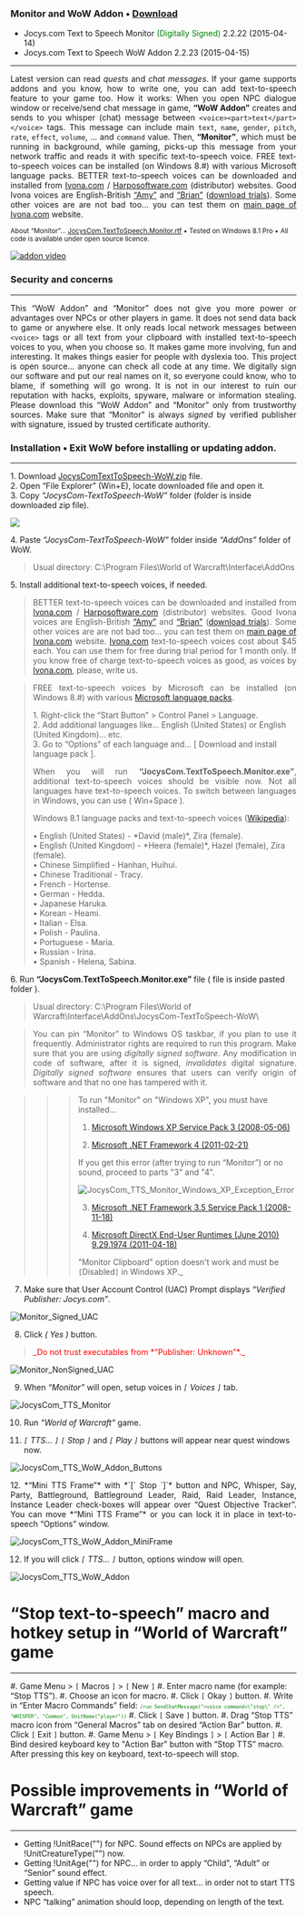 ### Monitor and WoW Addon • [Download](http://drive.google.com/uc?export=download&id=0BwBTwaPviKIYQjI0TGR5VnhMQU0)

 * Jocys.com Text to Speech Monitor <font color="#008000">(Digitally Signed)</font> 2.2.22 (2015-04-14)
 * Jocys.com Text to Speech WoW Addon 2.2.23 (2015-04-15)

<hr />

<p align="justify">Latest version can read <i>quests</i> and <i>chat messages</i>. If your game supports addons and you know, how to write one, you can add text-to-speech feature to your game too. How it works: When you open NPC dialogue window or receive/send chat message in game, <b>“WoW Addon”</b> creates and sends to you whisper (chat) message between  <code>&lt;voice&gt;&lt;part&gt;text&lt;/part&gt;&lt;/voice&gt;</code> tags. This message can include main <code>text</code>, <code>name</code>, <code>gender</code>, <code>pitch</code>, <code>rate</code>, <code>effect</code>, <code>volume</code>, ... and <code>command</code> value. Then, <b>“Monitor”</b>, which must be running in background, while gaming, picks-up this message from your network traffic and reads it with specific text-to-speech voice. FREE text-to-speech voices can be installed (on Windows 8.#) with various Microsoft language packs. BETTER text-to-speech voices can be downloaded and installed from <a href="http://www.ivona.com/us/for-individuals/voices-for-windows/">Ivona.com</a> / <a href="http://harposoftware.com/en/content/10-trial">Harposoftware.com</a>&nbsp;(distributor) websites. Good Ivona voices are English-British <a href="http://harposoftware.com/en/content/10-trial">“Amy”</a> and <a href="http://harposoftware.com/en/content/10-trial">“Brian”</a>&nbsp;(<a href="http://harposoftware.com/en/content/10-trial">download trials</a>). Some other voices are are not bad too... you can test them on <a href="http://www.ivona.com">main page of Ivona.com</a> website.</p>

<sub>About “Monitor”... <a href="http://www.jocys.com/files/software/JocysCom.TextToSpeech.Monitor.rtf">JocysCom.TextToSpeech.Monitor.rtf</a> • Tested on Windows 8.1 Pro • All code is available under open source licence.</sub>

[![addon video](http://img.youtube.com/vi/lhBGNJQvbUo/0.jpg)](http://www.youtube.com/watch?v=lhBGNJQvbUo)

### Security and concerns
<hr />

<p align="justify">This “WoW Addon” and “Monitor” does not give you more power or advantages over NPCs or other players in game. It does not send data back to game or anywhere else. It only reads local network messages between <code>&lt;voice&gt;</code> tags or all text from your clipboard with installed text-to-speech voices to you, when you choose so. It makes game more involving, fun and interesting. It makes things easier for people with dyslexia too. This project is open source... anyone can check all code at any time. We digitally sign our software and put our real names on it, so everyone could know, who to blame, if something will go wrong. It is not in our interest to ruin our reputation with hacks, exploits, spyware, malware or information stealing. Please download this “WoW Addon” and “Monitor” only from trustworthy sources. Make sure that “Monitor” is always <i>signed</i> by verified publisher with signature, issued by trusted certificate authority.</p>

### Installation • Exit WoW before installing or updating addon.
<hr />

<p>1. Download <a href="http://drive.google.com/uc?export=download&id=0BwBTwaPviKIYQjI0TGR5VnhMQU0">JocysComTextToSpeech-WoW.zip</a> file.<br />
2. Open “File Explorer” (Win+E), locate downloaded file and open it.<br />
3. Copy <i>“JocysCom-TextToSpeech-WoW”</i> folder (folder is inside downloaded zip file).</p>
<img src="http://www.jocys.com/Files/Software/Copy.png">
<p>4. Paste <i>“JocysCom-TextToSpeech-WoW”</i> folder inside <i>“AddOns”</i> folder of WoW.</p>
<blockquote>
<p>Usual directory: C:\Program Files\World of Warcraft\Interface\AddOns</p>
</blockquote>
<p>5. Install additional text-to-speech voices, if needed.</p>
 
<blockquote>
<p align="justify">BETTER text-to-speech voices can be downloaded and installed from <a href="http://www.ivona.com/us/for-individuals/voices-for-windows/">Ivona.com</a> / <a href="http://harposoftware.com/en/content/10-trial">Harposoftware.com</a>&nbsp;(distributor) websites. Good Ivona voices are English-British <a href="http://harposoftware.com/en/content/10-trial">“Amy”</a> and <a href="http://harposoftware.com/en/content/10-trial">“Brian”</a>&nbsp;(<a href="http://harposoftware.com/en/content/10-trial">download trials</a>). Some other voices are are not bad too... you can test them on <a href="http://www.ivona.com">main page of Ivona.com</a> website. <a href="http://www.ivona.com/us/for-individuals/voices-for-windows/">Ivona.com</a> text-to-speech voices cost about $45 each. You can use them for free during trial period for 1 month only. If you know free of charge text-to-speech voices as good, as voices by <a href="http://www.ivona.com/us/for-individuals/voices-for-windows/">Ivona.com</a>, please, write us.</p>
</blockquote>

<blockquote>
<p align="justify">FREE text-to-speech voices by Microsoft can be installed (on Windows 8.#) with various <a href="http://windows.microsoft.com/en-us/windows/language-packs">Microsoft language packs</a>.</p>

<p>1. Right-click the “Start Button” > Control Panel > Language.<br />
 2. Add additional languages like... English (United States) or English (United Kingdom)... etc.<br />
 3. Go to “Options” of each language and... [ Download and install language pack ].</p>
 
<p align="justify">When you will run <b>“JocysCom.TextToSpeech.Monitor.exe”</b>, additional text-to-speech voices should be visible now. Not all languages have text-to-speech voices. To switch between languages in Windows, you can use ( Win+Space ).</p>

<p>Windows 8.1 language packs and text-to-speech voices (<a href="http://en.wikipedia.org/wiki/Microsoft_text-to-speech_voices">Wikipedia</a>):</p>

<p>• English (United States) - *David (male)*, Zira (female).<br />
• English (United Kingdom) - *Heera (female)*, Hazel (female), Zira (female).<br />
• Chinese Simplified - Hanhan, Huihui.<br />
• Chinese Traditional - Tracy.<br />
• French - Hortense.<br />
• German - Hedda.<br />
• Japanese Haruka.<br />
• Korean - Heami.<br />
• Italian - Elsa.<br />
• Polish - Paulina.<br />
• Portuguese - Maria.<br />
• Russian - Irina.<br />
• Spanish - Helena, Sabina.</p>
</blockquote>

<p>6. Run <b>“JocysCom.TextToSpeech.Monitor.exe”</b> file ( file is inside pasted folder ).</p>

<blockquote>
<p>Usual directory: C:\Program Files\World of Warcraft\Interface\AddOns\JocysCom-TextToSpeech-WoW\</p>
</blockquote>

<blockquote><p align="justify">You can pin “Monitor” to Windows OS taskbar, if you plan to use it frequently. Administrator rights are required to run this program. Make sure that you are using <i>digitally signed software</i>. Any modification in code of software, after it is signed, <i>invalidates</i> digital signature. <i>Digitally signed software</i> ensures that users can verify origin of software and that no one has tampered with it.</p></blockquote>

<blockquote><blockquote><blockquote>To run "Monitor" on "Windows XP", you must have installed...

1. [Microsoft Windows XP Service Pack 3 (2008-05-06)](http://www.microsoft.com/en-gb/download/details.aspx?id=24)

2. [Microsoft .NET Framework 4 (2011-02-21)](http://www.microsoft.com/en-gb/download/details.aspx?id=17851)

If you get this error (after trying to run “Monitor”) or no sound, proceed to parts "3" and "4".

![JocysCom_TTS_Monitor_Windows_XP_Exception_Error](http://www.jocys.com/Files/Software/JocysCom_TTS_Monitor_Windows_XP_Exception_Error.png)

3. [Microsoft .NET Framework 3.5 Service Pack 1 (2008-11-18)](http://www.microsoft.com/en-us/download/details.aspx?id=22)

4. [Microsoft DirectX End-User Runtimes (June 2010) 9.29.1974 (2011-04-18)](http://www.microsoft.com/en-gb/download/details.aspx?id=8109)

"Monitor Clipboard" option doesn't work and must be `[`Disabled`]` in Windows XP._</blockquote></blockquote></blockquote>

7. Make sure that User Account Control (UAC) Prompt displays *“Verified Publisher: Jocys.com”*.

![Monitor_Signed_UAC](http://www.jocys.com/Files/Software/Monitor_Signed_UAC.png)

8. Click *( Yes )* button.

<blockquote><font color="#ff0000">_Do not trust executables from *“Publisher: Unknown”*._</font></blockquote>

![Monitor_NonSigned_UAC](http://www.jocys.com/Files/Website/Monitor_NonSigned_UAC.png)

9. When *“Monitor”* will open, setup voices in *`[` Voices `]`* tab.

![JocysCom_TTS_Monitor](http://www.jocys.com/Files/Software/JocysCom_TTS_Monitor.png)

10. Run *“World of Warcraft”* game.

11. *`[` TTS... `]`* *`[` Stop `]`* and *`[` Play `]`* buttons will appear near quest windows now.

![JocysCom_TTS_WoW_Addon_Buttons](http://www.jocys.com/Files/Software/JocysCom_TTS_WoW_Addon_Buttons.png)

<p align="justify">12. *“Mini TTS Frame”* with *`[` Stop `]`* button and NPC, Whisper, Say, Party, Battleground, Battleground Leader, Raid, Raid Leader, Instance, Instance Leader check-boxes will appear over “Quest Objective Tracker”. You can move *“Mini TTS Frame”* or you can lock it in place in text-to-speech “Options” window.</p>

![JocysCom_TTS_WoW_Addon_MiniFrame](http://www.jocys.com/Files/Software/JocysCom_TTS_WoW_Addon_MiniFrame.png)

12. If you will click *`[` TTS... `]`* button, options window will open.

![JocysCom_TTS_WoW_Addon](http://www.jocys.com/Files/Software/JocysCom_TTS_WoW_Addon.png)

# “Stop text-to-speech” macro and hotkey setup in “World of Warcraft” game
<hr />

 #. Game Menu > `[` Macros `]` > `[` New `]`
 #. Enter macro name (for example: “Stop TTS”).
 #. Choose an icon for macro.
 #. Click `[` Okay `]` button.
 #. Write in “Enter Macro Commands” field: <font color="#008000" size="1">`/run SendChatMessage("<voice command=\"stop\" />", "WHISPER", "Common", UnitName("player"))`</font>
 #. Click `[` Save `]` button.
 #. Drag “Stop TTS” macro icon from “General Macros” tab on desired “Action Bar” button.
 #. Click `[` Exit `]` button.
 #. Game Menu > `[` Key Bindings `]` > `[` Action Bar `]`
 #. Bind desired keyboard key to "Action Bar" button with “Stop TTS” macro. After pressing this key on keyboard, text-to-speech will stop.
  
# Possible improvements in “World of Warcraft” game
<hr />
   
 * Getting !UnitRace("") for NPC. Sound effects on NPCs are applied by !UnitCreatureType("") now.
 * Getting !UnitAge("") for NPC... in order to apply “Child", “Adult” or “Senior” sound effect.
 * Getting value if NPC has voice over for all text... in order not to start TTS speech.
 * NPC “talking” animation should loop, depending on length of the text.
